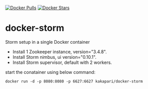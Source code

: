 [![Docker Pulls](https://img.shields.io/docker/pulls/kakapari/docker-storm.svg)](https://hub.docker.com/r/kakapari/docker-storm/)
[![Docker Stars](https://img.shields.io/docker/stars/kakapari/docker-storm.svg)](https://hub.docker.com/r/kakapari/docker-storm/)

# docker-storm
Storm setup in a single Docker container

* Install 1 Zookeeper instance, version="3.4.8".
* Install Storm nimbus, ui version="0.10.1".
* Install Storm supervisor, default with 2 workers.

start the conatainer using below command:

	docker run -d -p 8080:8080 -p 6627:6627 kakapari/docker-storm
